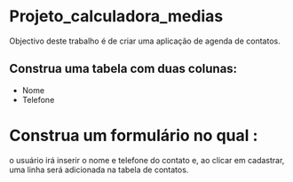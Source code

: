 # Projeto_calculadora_medias

Objectivo deste trabalho é de criar uma aplicação de agenda de contatos.

## Construa uma tabela com duas colunas:
- Nome
- Telefone
# Construa um formulário no qual :
  o usuário irá inserir o nome e telefone do contato e, ao clicar em cadastrar, uma linha será adicionada na tabela de contatos.
